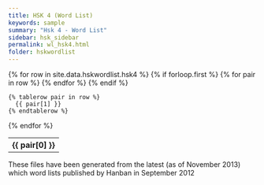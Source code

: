 ```yaml
---
title: HSK 4 (Word List)
keywords: sample
summary: "Hsk 4 - Word List"
sidebar: hsk_sidebar
permalink: wl_hsk4.html
folder: hskwordlist
---
```


<table>
  {% for row in site.data.hskwordlist.hsk4 %}
    {% if forloop.first %}
    <tr>
      {% for pair in row %}
        <th>{{ pair[0] }}</th>
      {% endfor %}
    </tr>
    {% endif %}

    {% tablerow pair in row %}
      {{ pair[1] }}
    {% endtablerow %}
  {% endfor %}
</table>

<p>These files have been generated from the latest (as of November 2013) which word lists published by Hanban in September 2012</p>
